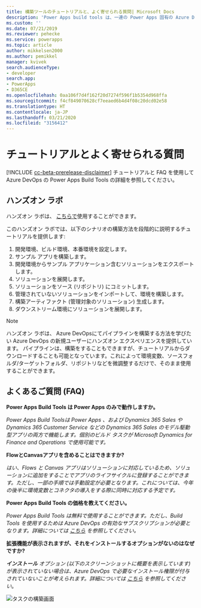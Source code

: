 ```yaml
---
title: 構築ツールのチュートリアルと、よく寄せられる質問| Microsoft Docs
description: 'Power Apps build tools は、一連の Power Apps 固有の Azure DevOps 構築タスクです。これを使用することで Power Apps の開発を管理するためにスクリプトを手動でダウンロードする必要がなくなります。 このトピックでは、これらのツールの詳細情報を提供するチュートリアルとFAQについて説明します。 '
ms.custom: ''
ms.date: 07/21/2019
ms.reviewer: pehecke
ms.service: powerapps
ms.topic: article
author: mikkelsen2000
ms.author: pemikkel
manager: kvivek
search.audienceType:
- developer
search.app:
- PowerApps
- D365CE
ms.openlocfilehash: 0aa106f7d4f162f20d7274f596f1b5354d968ffa
ms.sourcegitcommit: f4cf849070628cf7eeaed6b4d4f08c20dcd02e58
ms.translationtype: HT
ms.contentlocale: ja-JP
ms.lasthandoff: 03/21/2020
ms.locfileid: "3156412"
---
```

# <a name="tutorial-and-faq"></a>チュートリアルとよく寄せられる質問


[!INCLUDE [cc-beta-prerelease-disclaimer](../../includes/cc-beta-prerelease-disclaimer.md)]
チュートリアルと FAQ を使用して Azure DevOps の Power Apps Build Tools の詳細を参照してください。 

## <a name="hands-on-lab"></a>ハンズオン ラボ

ハンズオン ラボは、 [こちらで](https://github.com/microsoft/PowerApps-Samples/tree/master/azure/build-tools)使用することができます。

このハンズオン ラボでは、以下のシナリオの構築方法を段階的に説明するチュートリアルを提供します:

1. 開発環境、ビルド環境、本番環境を設定します。
2. サンプル アプリを構築します。
3. 開発環境からサンプル アプリケーション含むソリューションをエクスポートします。
4. ソリューションを展開します。
5. ソリューションをソース (リポジトリ) にコミットします。
6. 管理されていないソリューションをインポートして、環境を構築します。
7. 構築アーティファクト (管理対象のソリューション) 生成します。
8. ダウンストリーム環境にソリューションを展開します。

> [!NOTE]
> ハンズオン ラボは、 Azure DevOpsにてパイプラインを構築する方法を学びたい Azure DevOps の新規ユーザーにハンズオン エクスペリエンスを提供しています。 パイプラインは、構築をすることもできますが、チュートリアルからダウンロードすることも可能となっています。これによって環境変数、ソースフォルダ/ターゲットフォルダ、リポジトリなどを微調整するだけで、そのまま使用することができます。  

## <a name="frequently-asked-question-faq"></a>よくあるご質問 (FAQ)

**Power Apps Build Tools は Power Apps のみで動作しますか。**  

*Power Apps Build Toolsは Power Apps 、および Dynamics 365 Sales や Dynamics 365 Customer Service などの Dynamics 365 Sales のモデル駆動型アプリの両方で機能します。個別のビルド タスクが Microsoft Dynamics for Finance and Operations で使用可能です。*

**FlowとCanvasアプリを含めることはできますか?**

*はい、Flows と Canvas アプリはソリューションに対応しているため、ソリューションに追加をすることでアプリのライフサイクルに登録することができます。ただし、一部の手順では手動設定が必要となります。これについては、今年の後半に環境変数とコネクタの導入をする際に同時に対応する予定です。*

**Power Apps Build Tools の価格を教えてください。**

*Power Apps Build Tools は無料で使用することができます。ただし、Build Tools を使用するためは Azure DevOps の有効なサブスクリプションが必要となります。詳細については [こちら](https://azure.microsoft.com/pricing/details/devops/azure-devops-services/) を参照してください。*

**拡張機能が表示されますが、それをインストールするオプションがないのはなぜですか?**

***インストール** オプション (以下のスクリーンショットに概要を表示しています) が表示されていない場合は、Azure DevOps で必要なインストール権限が付与されていないことが考えられます。詳細については [こちら](https://docs.microsoft.com/azure/devops/marketplace/how-to/grant-permissions?view=azure-devops) を参照してください*。

![タスクの構築画面](media/build-tasks.png)